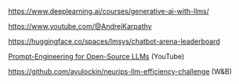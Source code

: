 https://www.deeplearning.ai/courses/generative-ai-with-llms/  

https://www.youtube.com/@AndrejKarpathy  

https://huggingface.co/spaces/lmsys/chatbot-arena-leaderboard  

<a href="https://www.youtube.com/watch?v=f32dc5M2Mn0">Prompt-Engineering for Open-Source LLMs</a> (YouTube)  

https://github.com/ayulockin/neurips-llm-efficiency-challenge (W&B)  
